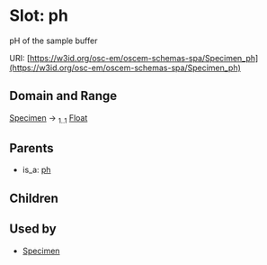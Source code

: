 
# Slot: ph

pH of the sample buffer

URI: [https://w3id.org/osc-em/oscem-schemas-spa/Specimen_ph](https://w3id.org/osc-em/oscem-schemas-spa/Specimen_ph)


## Domain and Range

[Specimen](Specimen.md) &#8594;  <sub>1..1</sub> [Float](types/Float.md)

## Parents

 *  is_a: [ph](ph.md)

## Children


## Used by

 * [Specimen](Specimen.md)
